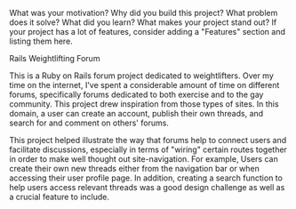 What was your motivation?
Why did you build this project?
What problem does it solve?
What did you learn?
What makes your project stand out? If your project has a lot of features, consider adding a "Features" section and listing them here.

Rails Weightlifting Forum

This is a Ruby on Rails forum project dedicated to weightlifters. Over my time on the internet, I've spent a considerable amount of time on different forums, specifically forums dedicated to both exercise and to the gay community. This project drew inspiration from those types of sites. In this domain, a user can create an account, publish their own threads, and search for and comment on others' forums.

This project helped illustrate the way that forums help to connect users and facilitate discussions, especially in terms of "wiring" certain routes together in order to make well thought out site-navigation. For example, Users can create their own new threads either from the navigation bar or when accessing their user profile page. In addition, creating a search function to help users access relevant threads was a good design challenge as well as a crucial feature to include. 
